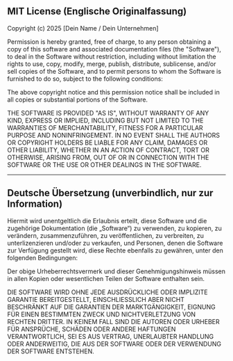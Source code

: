 MIT License (Englische Originalfassung)
--------------------------------------

Copyright (c) 2025 [Dein Name / Dein Unternehmen]

Permission is hereby granted, free of charge, to any person obtaining a copy
of this software and associated documentation files (the "Software"), to deal
in the Software without restriction, including without limitation the rights
to use, copy, modify, merge, publish, distribute, sublicense, and/or sell
copies of the Software, and to permit persons to whom the Software is
furnished to do so, subject to the following conditions:

The above copyright notice and this permission notice shall be included in all
copies or substantial portions of the Software.

THE SOFTWARE IS PROVIDED "AS IS", WITHOUT WARRANTY OF ANY KIND, EXPRESS OR
IMPLIED, INCLUDING BUT NOT LIMITED TO THE WARRANTIES OF MERCHANTABILITY,
FITNESS FOR A PARTICULAR PURPOSE AND NONINFRINGEMENT. IN NO EVENT SHALL THE
AUTHORS OR COPYRIGHT HOLDERS BE LIABLE FOR ANY CLAIM, DAMAGES OR OTHER
LIABILITY, WHETHER IN AN ACTION OF CONTRACT, TORT OR OTHERWISE, ARISING FROM,
OUT OF OR IN CONNECTION WITH THE SOFTWARE OR THE USE OR OTHER DEALINGS IN THE
SOFTWARE.


-------------------------------------------------------
Deutsche Übersetzung (unverbindlich, nur zur Information)
-------------------------------------------------------

Hiermit wird unentgeltlich die Erlaubnis erteilt, diese Software
und die zugehörige Dokumentation (die „Software“) zu verwenden,
zu kopieren, zu verändern, zusammenzuführen, zu veröffentlichen,
zu verbreiten, zu unterlizenzieren und/oder zu verkaufen, und
Personen, denen die Software zur Verfügung gestellt wird, diese
Rechte ebenfalls zu gewähren, unter den folgenden Bedingungen:

Der obige Urheberrechtsvermerk und dieser Genehmigungshinweis
müssen in allen Kopien oder wesentlichen Teilen der Software
enthalten sein.

DIE SOFTWARE WIRD OHNE JEDE AUSDRÜCKLICHE ODER IMPLIZITE GARANTIE
BEREITGESTELLT, EINSCHLIESSLICH ABER NICHT BESCHRÄNKT AUF DIE
GARANTIEN DER MARKTGÄNGIGKEIT, EIGNUNG FÜR EINEN BESTIMMTEN ZWECK
UND NICHTVERLETZUNG VON RECHTEN DRITTER.
IN KEINEM FALL SIND DIE AUTOREN ODER URHEBER FÜR ANSPRÜCHE,
SCHÄDEN ODER ANDERE HAFTUNGEN VERANTWORTLICH, SEI ES AUS
VERTRAG, UNERLAUBTER HANDLUNG ODER ANDERWEITIG, DIE AUS DER
SOFTWARE ODER DER VERWENDUNG DER SOFTWARE ENTSTEHEN.
